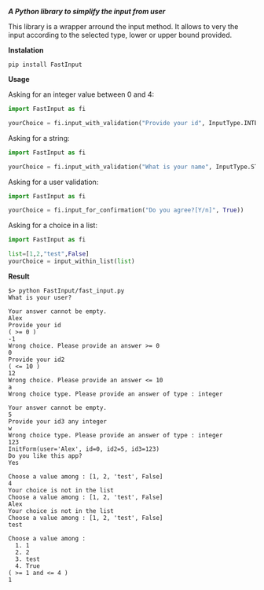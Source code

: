 ***A Python library to simplify the input from user***

This library is a wrapper arround the input method. It allows to very the input according to the selected type, lower or upper bound provided.

**Instalation**

```
pip install FastInput
```

**Usage**

Asking for an integer value between 0 and 4:
```python
import FastInput as fi

yourChoice = fi.input_with_validation("Provide your id", InputType.INTEGER,False,0,4))
```
Asking for a string:
```python
import FastInput as fi

yourChoice = fi.input_with_validation("What is your name", InputType.STRING,False))
```
Asking for a user validation:
```python
import FastInput as fi

yourChoice = fi.input_for_confirmation("Do you agree?[Y/n]", True))
```
Asking for a choice in a list:
```python
import FastInput as fi

list=[1,2,"test",False]
yourChoice = input_within_list(list)
```

**Result**

```
$> python FastInput/fast_input.py
What is your user?

Your answer cannot be empty.
Alex
Provide your id
( >= 0 )
-1
Wrong choice. Please provide an answer >= 0
0
Provide your id2
( <= 10 )
12
Wrong choice. Please provide an answer <= 10
a
Wrong choice type. Please provide an answer of type : integer

Your answer cannot be empty.
5
Provide your id3 any integer
w
Wrong choice type. Please provide an answer of type : integer
123
InitForm(user='Alex', id=0, id2=5, id3=123)
Do you like this app?
Yes

Choose a value among : [1, 2, 'test', False]
4
Your choice is not in the list
Choose a value among : [1, 2, 'test', False]
Alex
Your choice is not in the list
Choose a value among : [1, 2, 'test', False]
test

Choose a value among :
  1. 1
  2. 2
  3. test
  4. True
( >= 1 and <= 4 )
1
```
